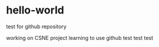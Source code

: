# hello-world
test for github repository

working on CSNE project
learning to use github
test test test
